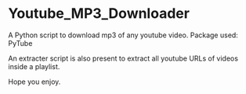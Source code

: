 # Youtube_MP3_Downloader

A Python script to download mp3 of any youtube video.
Package used: PyTube

An extracter script is also present to extract all youtube URLs of videos inside a playlist.

Hope you enjoy.
